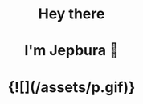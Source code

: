 <h1 align="center">Hey there</h1>
<h1 align="center">I'm Jepbura 👋</h1>

<h1 align="center">{![](/assets/p.gif)}</h1>
<!---
<img height="180em" src="https://github-readme-stats.vercel.app/api?username=jepbura&show_icons=true&hide_border=true&&count_private=true&include_all_commits=true" />
![visitors](https://visitor-badge.glitch.me/badge?page_id=page.id)

--->
